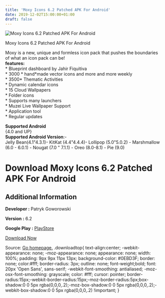 ```yaml
---
title: 'Moxy Icons 6.2 Patched APK For Android'
date: 2019-12-02T15:00:00+01:00
draft: false
---
```


![Moxy Icons 6.2 Patched APK For Android](https://i0.wp.com/apkhome.net/wp-content/uploads/2019/12/Moxy-Icons-6.2-Patched.png "Moxy Icons 6.2 Patched APK For Android")

  

Moxy Icons 6.2 Patched APK For Android

Moxy is a new, unique and formless icon pack that pushes the boundaries of what an icon pack can be!  
**features:**  
\* Blueprint dashboard by Jahir Fiquitiva  
\* 3000 \* hand\*made vector icons and more and more weekly  
\* 3500\* Thematic Activities  
\* Dynamic calendar icons  
\* 15 Cloud Wallpapers  
\* Folder icons  
\* Supports many launchers  
\* Muzei Live Wallpaper Support  
\* Application tool  
\* Regular updates

**Supported Android**  
{4.0 and UP}  
**Supported Android Version**:-  
Jelly Bean(4.1"4.3.1)- KitKat (4.4"4.4.4)- Lollipop (5.0"5.0.2) - Marshmallow (6.0 - 6.0.1) - Nougat (7.0 " 7.1.1) - Oreo (8.0-8.1) - Pie (9.0)

Download Moxy Icons 6.2 Patched APK For Android
===============================================

Additional Information
----------------------

**Developer :** Patryk Goworowski

**Version :** 6.2

**Google Play :** [PlayStore](https://play.google.com/store/apps/details?id=com.maxpatchs.moxy)

  

[Download Now](https://store4app.co/post/moxy-icons-6-2-patched-apk-for-android_1575214133)

  
Source: [Go homepage.](https://store4app.co/post/moxy-icons-6-2-patched-apk-for-android_1575214133) .downloadtop{ text-align:center; -webkit-appearance: none; -moz-appearance: none; appearance: none; width: 100%; padding: 9px 9px 11px 13px; background-color: #0EBD3F; border: none; color:#fff; border-radius: 3px; outline: none; font-weight;bold; font: 20px 'Open Sans', sans-serif; -webkit-font-smoothing: antialiased; -moz-osx-font-smoothing: grayscale; color: #fff; cursor: pointer; border-radius:15px;-webkit-border-radius:15px;-moz-border-radius:5px;box-shadow:0 0 5px rgba(0,0,0,.2);-moz-box-shadow:0 0 5px rgba(0,0,0,.2);-webkit-box-shadow:0 0 5px rgba(0,0,0,.2) !important; }